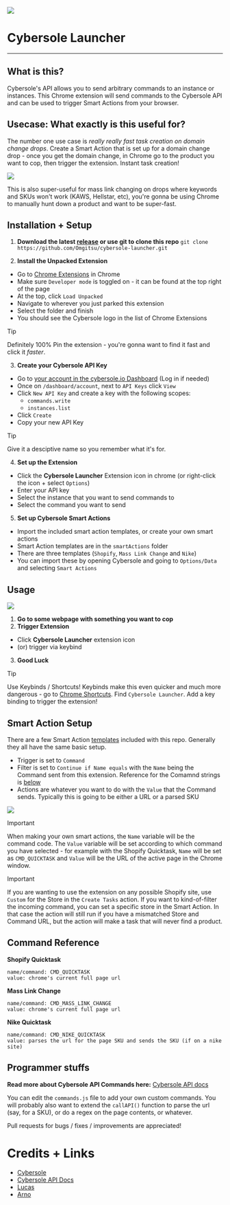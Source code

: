 ![](img/docs/cyber-goat.webp)
# Cybersole Launcher #

---

## What is this?

Cybersole's API allows you to send arbitrary commands to an instance or instances.
This Chrome extension will send commands to the Cybersole API and can be used to trigger Smart Actions from your browser.


## Usecase: What exactly is this useful for?

The number one use case is _really really fast task creation on domain change drops_.  Create a Smart Action that is set up for a domain change drop - once you get the domain change, in Chrome go to the product you want to cop, then trigger the extension.  Instant task creation!

![](img/docs/domain-change-example.png)

This is also super-useful for mass link changing on drops where keywords and SKUs won't work (KAWS, Hellstar, etc), you're gonna be using Chrome to manually hunt down a product and want to be super-fast.

## Installation + Setup

1. **Download the latest [release](https://github.com/Omgitsu/cybersole-launcher/releases) or use git to clone this repo**
`git clone https://github.com/Omgitsu/cybersole-launcher.git`

2. **Install the Unpacked Extension**
  * Go to [Chrome Extensions](chrome://extensions/) in Chrome
  * Make sure `Developer mode` is toggled on - it can be found at the top right of the page
  * At the top, click `Load Unpacked`
  * Navigate to wherever you just parked this extension
  * Select the folder and finish
  * You should see the Cybersole logo in the list of Chrome Extensions
> [!TIP]
Definitely 100% Pin the extension - you're gonna want to find it fast and click it _faster_.

3. **Create your Cybersole API Key**
  * Go to [your account in the cybersole.io Dashboard](https://cybersole.io/dashboard/account) (Log in if needed)
  * Once on `/dashboard/account`, next to `API Keys` click `View`
  * Click `New API Key` and create a key with the following scopes:
    - `commands.write`
    - `instances.list`
  * Click `Create`
  * Copy your new API Key
> [!TIP]
Give it a desciptive name so you remember what it's for.

4. **Set up the Extension**
  * Click the **Cybersole Launcher** Extension icon in chrome (or right-click the icon + select `Options`)
  * Enter your API key
  * Select the instance that you want to send commands to
  * Select the command you want to send

5. **Set up Cybersole Smart Actions**
  * Import the included smart action templates, or create your own smart actions
  * Smart Action templates are in the `smartActions` folder
  * There are three templates (`Shopify`, `Mass Link Change` and `Nike`)
  * You can import these by opening Cybersole and going to `Options/Data` and selecting `Smart Actions`


## Usage
![](img/docs/cyber-cold.webp)
1. **Go to some webpage with something you want to cop**
2. **Trigger Extension**
- Click **Cybersole Launcher** extension icon
- (or) trigger via keybind
3. **Good Luck**

> [!TIP]
Use Keybinds / Shortcuts!
Keybinds make this even quicker and much more dangerous - go to [Chrome Shortcuts](chrome://extensions/shortcuts). Find `Cybersole Launcher`. Add a key binding to trigger the extension!


## Smart Action Setup
There are a few Smart Action [templates](https://github.com/Omgitsu/cybersole-launcher/blob/master/smartActions/smartActions.json) included with this repo.  Generally they all have the same basic setup.
- Trigger is set to `Command`
- Filter is set to `Continue if Name equals` with the `Name` being the Command sent from this extension.  Reference for the Comamnd strings is [below](#command-reference)
- Actions are whatever you want to do with the `Value` that the Command sends. Typically this is going to be either a URL or a parsed SKU

![](img/docs/quicktask-example.png)
> [!IMPORTANT]
When making your own smart actions, the `Name` variable will be the command code.  The `Value` variable will be set according to which command you have selected - for example with the Shopify Quicktask, `Name` will be set as `CMD_QUICKTASK` and `Value` will be the URL of the active page in the Chrome window.

> [!IMPORTANT]
If you are wanting to use the extension on any possible Shopify site, use `Custom` for the Store in the `Create Tasks` action.  If you want to kind-of-filter the incoming command, you can set a specific store in the Smart Action.  In that case the action will still run if you have a mismatched Store and Command URL, but the action will make a task that will never find a product.

## Command Reference
**Shopify Quicktask**
```
name/command: CMD_QUICKTASK
value: chrome's current full page url
```
  
**Mass Link Change**
```
name/command: CMD_MASS_LINK_CHANGE
value: chrome's current full page url
```

**Nike Quicktask**
```
name/command: CMD_NIKE_QUICKTASK
value: parses the url for the page SKU and sends the SKU (if on a nike site)
```



## Programmer stuffs
**Read more about Cybersole API Commands here:**
[Cybersole API docs](https://docs.cybersole.io/)

You can edit the `commands.js` file to add your own custom commands. You will probably also want to extend the `callAPI()` function to parse the url (say, for a SKU), or do a regex on the page contents, or whatever.

Pull requests for bugs / fixes / improvements are appreciated!


# Credits + Links #
- [Cybersole](https://cybersole.io/)
- [Cybersole API Docs](https://docs.cybersole.io)
- [Lucas](https://github.com/lucastitus)
- [Arno](https://github.com/arnofrutos)
